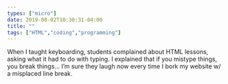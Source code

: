 ```yaml
---
types: ["micro"]
date: 2019-08-02T10:30:31-04:00
title: ""
tags: ["HTML","coding","programming"]
---
```

When I taught keyboarding, students complained about HTML lessons, asking what it had to do with typing. I explained that if you mistype things, you break things... I’m sure they laugh now every time I bork my website w/ a misplaced line break.
